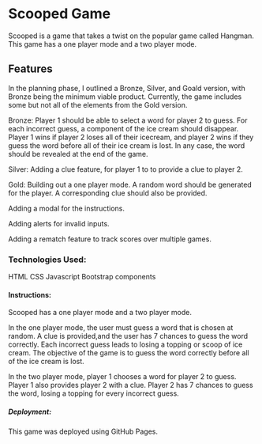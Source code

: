# Scooped Game
Scooped is a game that takes a twist on the popular game called Hangman. This game has a one player mode and a two player mode.

## Features
In the planning phase, I outlined a Bronze, Silver, and Goald version, with Bronze being the minimum viable product. Currently, the game includes some but not all of the elements from the Gold version.

Bronze: 
Player 1 should be able to select a word for player 2 to guess. For each incorrect guess, a component of the ice cream should disappear. Player 1 wins if player 2 loses all of their icecream, and player 2 wins if they guess the word before all of their ice cream is lost. In any case, the word should be revealed at the end of the game.

Silver: 
Adding a clue feature, for player 1 to to provide a clue to player 2. 

Gold: 
Building out a one player mode. A random word should be generated for the player. A corresponding clue should also be provided.

Adding a modal for the instructions. 

Adding alerts for invalid inputs.

Adding a rematch feature to track scores over multiple games.

### Technologies Used:
HTML
CSS
Javascript
Bootstrap components

#### Instructions:
Scooped has a one player mode and a two player mode. 

In the one player mode, the user must guess a word that is chosen at random. A clue is provided,and the user has 7 chances to guess the word correctly. Each incorrect guess leads to losing a topping or scoop of ice cream. The objective of the game is to guess the word correctly before all of the ice cream is lost. 

In the two player mode, player 1 chooses a word for player 2 to guess. Player 1 also provides player 2 with a clue. Player 2 has 7 chances to guess the word, losing a topping for every incorrect guess.

##### Deployment:
This game was deployed using GitHub Pages.